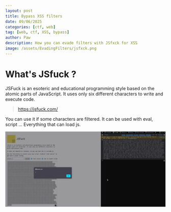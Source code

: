 ```yaml
---
layout: post
title: Bypass XSS filters 
date: 09/06/2025
categories: [ctf, web]
tag: [web, ctf, XSS, bypass]
author: Paw
description: How you can evade filters with JSfxck for XSS
image: /assets/EvadingFilters/jsfxck.png
---
```


# What's JSfuck ? 
JSFuck is an esoteric and educational programming style based on the atomic parts of JavaScript. It uses only six different characters to write and execute code.
> https://jsfuck.com/

You can use it if some characters are filtered. It can be used with eval, script ... Everything that can load js.

![image](/assets/EvadingFilters/jsfxck.png)
